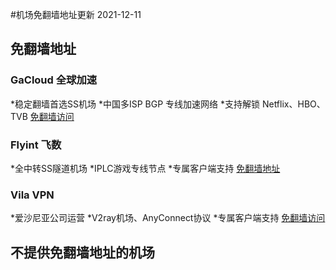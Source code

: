 #机场免翻墙地址更新 2021-12-11

## 免翻墙地址
### GaCloud 全球加速
 *稳定翻墙首选SS机场
 *中国多ISP BGP 专线加速网络
 *支持解锁 Netflix、HBO、TVB
 [免翻墙访问](https://vnp.one/211c)

### Flyint 飞数
*全中转SS隧道机场
*IPLC游戏专线节点
*专属客户端支持
[免翻墙地址](https://vnp.one/z8z1)

### Vila VPN
*爱沙尼亚公司运营
*V2ray机场、AnyConnect协议
*专属客户端支持
[免翻墙访问](https://vnp.one/21wp)

## 不提供免翻墙地址的机场
